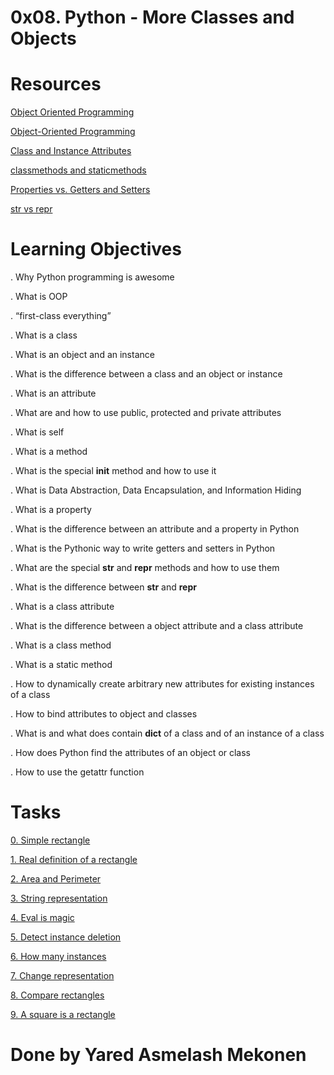 #  0x08. Python - More Classes and Objects

#  Resources

 [Object Oriented Programming](https://python.swaroopch.com/oop.html)

 [Object-Oriented Programming](https://python-course.eu/oop/object-oriented-programming.php)

 [Class and Instance Attributes](https://python-course.eu/oop/class-instance-attributes.php)

 [classmethods and staticmethods](https://www.youtube.com/watch?v=rq8cL2XMM5M)

 [Properties vs. Getters and Setters ](https://python-course.eu/oop/properties-vs-getters-and-setters.php)

 [str vs repr](https://shipit.dev/posts/python-str-vs-repr.html)

#  Learning Objectives

  . Why Python programming is awesome

  . What is OOP

  . “first-class everything”

  . What is a class

  . What is an object and an instance

  . What is the difference between a class and an object or instance

  . What is an attribute

  . What are and how to use public, protected and private attributes

  . What is self

  . What is a method

  . What is the special __init__ method and how to use it

  . What is Data Abstraction, Data Encapsulation, and Information Hiding

  . What is a property

  . What is the difference between an attribute and a property in Python

  . What is the Pythonic way to write getters and setters in Python

  . What are the special __str__ and __repr__ methods and how to use them

  . What is the difference between __str__ and __repr__

  . What is a class attribute

  . What is the difference between a object attribute and a class attribute

  . What is a class method

  . What is a static method

  . How to dynamically create arbitrary new attributes for existing instances of a class

  . How to bind attributes to object and classes

  . What is and what does contain __dict__ of a class and of an instance of a class

  . How does Python find the attributes of an object or class

  . How to use the getattr function

#  Tasks

[0. Simple rectangle](https://github.com/jahredbraps/alx-higher_level_programming/blob/main/0x08-python-more_classes/0-rectangle.py)

[1. Real definition of a rectangle](https:/github.com/jahredbraps/alx-higher_level_programming/blob/main/0x08-python-more_classes/1-rectangle.py)

[2. Area and Perimeter](https://github.com/jahredbraps/alx-higher_level_programming/blob/main/0x08-python-more_classes/2-rectangle.py)

[3. String representation](https://github.com/jahredbraps/alx-higher_level_programming/blob/main/0x08-python-more_classes/3-rectangle.py)

[4. Eval is magic](https://github.com/jahredbraps/alx-higher_level_programming/blob/main/0x08-python-more_classes/4-rectangle.py)

[5. Detect instance deletion](https://github.com/jahredbraps/alx-higher_level_programming/blob/main/0x08-python-more_classes/5-rectangle.py)

[6. How many instances](https://github.com/jahredbraps/alx-higher_level_programming/blob/main/0x08-python-more_classes/6-rectangle.py)

[7. Change representation](https://github.com/jahredbraps/alx-higher_level_programming/blob/main/0x08-python-more_classes/7-rectangle.py)

[8. Compare rectangles](https://github.com/jahredbraps/alx-higher_level_programming/blob/main/0x08-python-more_classes/8-rectangle.py)

[9. A square is a rectangle](https://github.com/jahredbraps/alx-higher_level_programming/blob/main/0x08-python-more_classes/9-rectangle.py)

#  Done by Yared Asmelash Mekonen